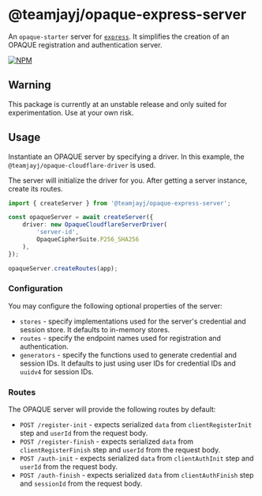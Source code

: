 # @teamjayj/opaque-express-server

An `opaque-starter` server for [`express`](https://expressjs.com/). It simplifies the creation of an OPAQUE registration and authentication server.

[![NPM](https://nodei.co/npm/@teamjayj/opaque-express-server.png)](https://www.npmjs.com/package/@teamjayj/opaque-express-server)

## Warning

This package is currently at an unstable release and only suited for experimentation. Use at your own risk.

## Usage

Instantiate an OPAQUE server by specifying a driver. In this example, the `@teamjayj/opaque-cloudflare-driver` is used.

The server will initialize the driver for you. After getting a server instance, create its routes.

```typescript
import { createServer } from '@teamjayj/opaque-express-server';

const opaqueServer = await createServer({
    driver: new OpaqueCloudflareServerDriver(
        'server-id',
        OpaqueCipherSuite.P256_SHA256
    ),
});

opaqueServer.createRoutes(app);
```

### Configuration

You may configure the following optional properties of the server:

-   `stores` - specify implementations used for the server's credential and session store. It defaults to in-memory stores.
-   `routes` - specify the endpoint names used for registration and authentication.
-   `generators` - specify the functions used to generate credential and session IDs. It defaults to just using user IDs for credential IDs and `uuidv4` for session IDs.

### Routes

The OPAQUE server will provide the following routes by default:

-   `POST /register-init` - expects serialized `data` from `clientRegisterInit` step and `userId` from the request body.
-   `POST /register-finish` - expects serialized `data` from `clientRegisterFinish` step and `userId` from the request body.
-   `POST /auth-init` - expects serialized `data` from `clientAuthInit` step and `userId` from the request body.
-   `POST /auth-finish` - expects serialized `data` from `clientAuthFinish` step and `sessionId` from the request body.
